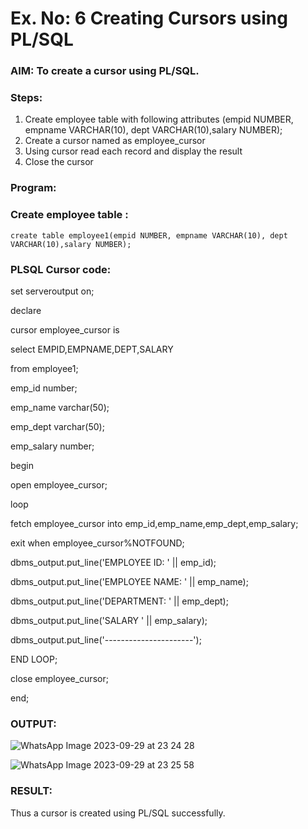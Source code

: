 # Ex. No: 6 Creating Cursors using PL/SQL

### AIM: To create a cursor using PL/SQL.

### Steps:
1. Create employee table with following attributes (empid NUMBER, empname VARCHAR(10), dept VARCHAR(10),salary NUMBER);
2. Create a cursor named as employee_cursor
3. Using cursor read each record and display the result
4. Close the cursor

### Program:
### Create employee table :

```
create table employee1(empid NUMBER, empname VARCHAR(10), dept VARCHAR(10),salary NUMBER);
```

### PLSQL Cursor code:

set serveroutput on;

declare

cursor employee_cursor is

select EMPID,EMPNAME,DEPT,SALARY

from employee1;

emp_id number;

emp_name varchar(50);

emp_dept varchar(50);

emp_salary number;

begin

open employee_cursor;

loop

fetch employee_cursor into emp_id,emp_name,emp_dept,emp_salary;

exit when employee_cursor%NOTFOUND;

dbms_output.put_line('EMPLOYEE ID: ' || emp_id);

dbms_output.put_line('EMPLOYEE NAME: ' || emp_name);

dbms_output.put_line('DEPARTMENT: ' || emp_dept);

dbms_output.put_line('SALARY ' || emp_salary);

dbms_output.put_line('----------------------');

END LOOP;

close employee_cursor;

end;


### OUTPUT:
![WhatsApp Image 2023-09-29 at 23 24 28](https://github.com/niraunjana/Ex-no-6-Creating-Cursors-using-PL-SQL/assets/119395610/f4e70111-6ad1-480f-a536-d1ec27e548eb)

![WhatsApp Image 2023-09-29 at 23 25 58](https://github.com/niraunjana/Ex-no-6-Creating-Cursors-using-PL-SQL/assets/119395610/1a81af03-6192-4f4f-8fee-da3b74e2e420)

### RESULT:

Thus a cursor is created using PL/SQL successfully.
